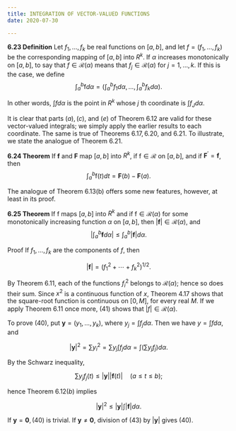 ```yaml
---
title: INTEGRATION OF VECTOR-VALUED FUNCTIONS
date: 2020-07-30

---
```




**6.23 Definition** Let $f_{1}, \ldots, f_{k}$ be real functions on $[a, b]$, and let $f=\left(f_{1}, \ldots, f_{k}\right)$ be the corresponding mapping of $[a, b]$ into $R^{k}$. If $\alpha$ increases monotonically on $[a, b]$, to say that $f \in \mathscr{R}(\alpha)$ means that $f_{j} \in \mathscr{R}(\alpha)$ for $j=1, \ldots, k$. If this is the case, we define
$$
\int_{a}^{b} \mathrm{f} d \alpha=\left(\int_{a}^{b} f_{1} d \alpha, \ldots, \int_{a}^{b} f_{k} d \alpha\right) .
$$

In other words, $\int f d \alpha$ is the point in $R^{k}$ whose $j$ th coordinate is $\int f_{J} d \alpha$.

It is clear that parts $(a),(c)$, and $(e)$ of Theorem $6.12$ are valid for these vector-valued integrals; we simply apply the earlier results to each coordinate. The same is true of Theorems $6.17,6.20$, and 6.21. To illustrate, we state the analogue of Theorem $6.21$.

**6.24 Theorem** If $\mathbf{f}$ and $\mathbf{F}$ map $[a, b]$ into $R^{k}$, if $\mathrm{f} \in \mathscr{R}$ on $[a, b]$, and if $\mathbf{F}^{\prime}=\mathbf{f}$, then
$$
\int_{a}^{b} \mathrm{f}(t) d t=\mathbf{F}(b)-\mathbf{F}(a) .
$$

The analogue of Theorem 6.13(b) offers some new features, however, at least in its proof.

**6.25 Theorem** If $\mathrm{f}$ maps $[a, b]$ into $R^{k}$ and if $\mathrm{f} \in \mathscr{R}(\alpha)$ for some monotonically increasing function $\alpha$ on $[a, b]$, then $|\mathbf{f}| \in \mathscr{R}(\alpha)$, and
$$
\left|\int_{a}^{b} \mathbf{f} d \alpha\right| \leq \int_{a}^{b}|\mathbf{f}| d \alpha .
$$

Proof If $f_{1}, \ldots, f_{k}$ are the components of $f$, then

$$
|\mathbf{f}|=\left(f_{1}^{2}+\cdots+f_{k}^{2}\right)^{1 / 2} .
$$

By Theorem 6.11, each of the functions $f_{i}^{2}$ belongs to $\mathscr{R}(\alpha)$; hence so does their sum. Since $x^{2}$ is a continuous function of $x$, Theorem $4.17$ shows that the square-root function is continuous on $[0, M]$, for every real $M$. If we apply Theorem $6.11$ once more, (41) shows that $|f| \in \mathscr{R}(\alpha)$.

To prove (40), put $\mathbf{y}=\left(y_{1}, \ldots, y_{k}\right)$, where $y_{j}=\int f_{j} d \alpha$. Then we have $y=\int f d \alpha$, and

$$
|\mathbf{y}|^{2}=\sum y_{i}^{2}=\sum y_{j} \int f_{j} d \alpha=\int\left(\sum y_{j} f_{j}\right) d \alpha .
$$

By the Schwarz inequality,

$$
\sum y_{j} f_{j}(t) \leq|\mathbf{y}||\mathbf{f}(t)| \quad(a \leq t \leq b) ;
$$

hence Theorem $6.12(b)$ implies

$$
|\mathbf{y}|^{2} \leq|\mathbf{y}| \int|\mathbf{f}| d \alpha .
$$

If $\mathbf{y}=\mathbf{0},(40)$ is trivial. If $\mathbf{y} \neq \mathbf{0}$, division of (43) by $|\mathbf{y}|$ gives (40).

